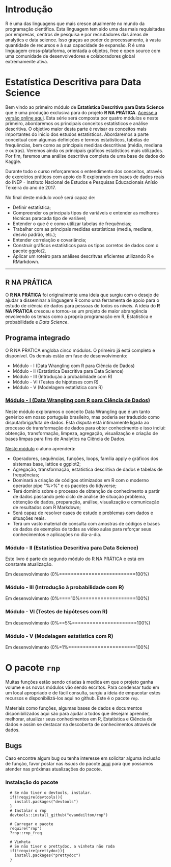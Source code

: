# Introdução

R é uma das linguagens que mais cresce atualmente no mundo da programação científica. 
Esta linguagem tem sido uma das mais requisitadas por empresas, centros de pesquisa e por 
recrutadores das áreas de analytics e data science. Isso graças ao poder de processamento, 
à vasta quantidade de recursos e à sua capacidade de expansão. R é uma linguagem cross-plataforma, 
orientada a objetos, free e open source com uma comunidade de desenvolvedores e colaboradores 
global extremamente ativa.

# Estatística Descritiva para Data Science

Bem vindo ao primeiro módulo de **Estatística Descritiva para Data Science** que é uma produção exclusiva para do 
projeto **R NA PRÁTICA**. [Acesse a versão online aqui](https://evandeilton.github.io).
Esta série será composta por quatro módulos e neste primeiro, abordaremos os principais 
conceitos estatísticos e análise descritiva. O objetivo maior desta parte é revisar os conceitos mais 
importantes do inicio dos estudos estatísticos. Abordaremos a parte conceitual com algumas definições 
e termos estatísticos, tabelas de frequências, bem como as principais medidas descritivas (média, mediana e outras).
Veremos ainda os principais gráficos estatísticos mais utilizados. Por fim, faremos uma análise descritiva completa
de uma base de dados do Kaggle.

Durante todo o curso reforçaremos o entendimento dos conceitos, através de exercícios práticos com apoio do
R explorando em bases de dados reais do INEP - Instituto Nacional de Estudos e Pesquisas Educacionais Anísio Teixeira do ano de 2017. 

No final deste módulo você será capaz de:

  * Definir estatística;
  * Compreender os principais tipos de variáveis e entender as melhores técnicas paracada tipo de variável;
  * Entender o que é e como utilizar tabelas de frequências;
  * Trabalhar com as principais medidas estatísticas (media, mediana, desvio padrão, etc.);
  * Entender correlação e covariância;
  * Construir gráficos estatísticos para os tipos corretos de dados com o pacote ggplot2.
  * Aplicar um roteiro para análises descritvas eficientes utilizando R e RMarkdown.

-------------------------------

## R NA PRÁTICA

O **R NA PRÁTICA** foi originalmente uma ideia que surgiu com o desejo de ajudar a disseminar a linguagem R como uma ferramenta de apoio para o estudo de ciência de dados para pessoas de todos os níveis. A ideia do **R NA PRATICA** cresceu e tornou-se um projeto de maior abrangência envolvendo os temas como a propría programação em R, Estatística e probabilidade e _Data Science_.

## Programa integrado

O R NA PRATICA engloba cinco módulos. O primeiro já está completo e disponível. Os demais estão em fase de desenvolvimento:
 
  * Módulo - I   (Data Wrangling com R para Ciência de Dados)
  * Módulo - II  (Estatística Descritiva para Data Science)
  * Módulo - III (Introdução à probabilidade com R)
  * Módulo - VI  (Testes de hipóteses com R)
  * Módulo - V   (Modelagem estatística com R)

### [Módulo - I (Data Wrangling com R para Ciência de Dados)](https://www.udemy.com/r-na-pratica-ciencia-de-dados/)

Neste módulo exploramos o conceito Data Wrangling que é um tanto genérico em nosso português brasileiro, mas poderia ser traduzido como disputa/briga/luta de dados. Esta disputa está intimamente ligada ao processo de transformação de dados para obter conhecimento e isso inclui: obtenção, transformação, limpeza, agregação, visualização e criação de bases limpas para fins de Analytics na Ciência de Dados.

[Neste módulo](https://www.udemy.com/r-na-pratica-ciencia-de-dados/) o aluno aprenderá:

  * Operadores, sequências, funções, loops, família apply e gráficos dos sistemas base, lattice e ggplot2;   
  * Agregação, transformação, estatística descritiva de dados e tabelas de frequências;   
  * Dominará a criação de códigos otimizados em R com o moderno operador pipe "%>%" e os pacotes do tidyverse;   
  * Terá domínio sobre o processo de obtenção de conhecimento a partir de dados passando pelo ciclo de análise de situação problema, obtenção de dados, preparação, análise, visualização e comunicação de resultados com R Markdown;   
  * Será capaz de resolver cases de estudo e problemas com dados e situações reais.
  * Terá um vasto material de consulta com amostras de códigos e bases de dados de exemplos de todas as video aulas para reforçar seus conhecimentos e aplicações no dia-a-dia.

### Módulo - II (Estatística Descritiva para Data Science)
Este livro é parte do segundo módulo do R NA PRÁTICA e está em constante atualização.

Em desenvolvimento (0%==========================100%)

### Módulo - III (Introdução à probabilidade com R)

Em desenvolvimento (0%====10%===================100%)

### Módulo - VI  (Testes de hipóteses com R)

Em desenvolvimento (0%==5%======================100%)

### Módulo - V   (Modelagem estatística com R)

Em desenvolvimento (0%=1%=======================100%)

# O pacote `rnp`

Muitas funções estão sendo criadas à medida em que o projeto ganha volume e os novos módulos vão sendo escritos. Para condensar tudo em um local apropriado e de fácil consulta, surgiu a ideia de empacotar estes recursos e disponibilizá-los aqui no github. Este é o pacote `rnp`.

Materiais como funções, algumas bases de dados e documentos disponibilizados aqui são para ajudar a todos que desejam aprender, melhorar, atualizar seus conhecimentos em R, Estatística e Ciência de dados e assim se destacar na descoberta de conhecimentos através de dados. 

## Bugs

Caso encontre algum bug ou tenha interesse em solicitar alguma inclusão de função, favor postar nas _issues_ do pacote [aqui](https://github.com/evandeilton/rnp/issues) para que possamos atender nas próximas atualizações do pacote.

### Instalação do pacote

```{r, eval=FALSE, echo=TRUE}
  # Se não tiver o devtools, instalar.
  if(!require(devtools)){
    install.packages("devtools")
  }
  # Instalar o rnp
  devtools::install_github("evandeilton/rnp")
  
  # Carregar o pacote
  require("rnp")
  ?rnp::rnp_freq
  
  # Vinheta
  # Se não tiver o prettydoc, a vinheta não roda
  if(!require(prettydoc)){
    install.packages("prettydoc")
  }
```
